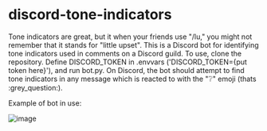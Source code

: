 # discord-tone-indicators

Tone indicators are great, but it when your friends use "/lu," you might not remember that it stands for "little upset". This is a Discord bot for identifying tone indicators used in comments on a Discord guild. To use, clone the repository. Define DISCORD_TOKEN in .envvars ('DISCORD_TOKEN={put token here}'), and run bot.py. On Discord, the bot should attempt to find tone indicators in any message which is reacted to with the "❔" emoji (thats :&#8203;grey_question:).

Example of bot in use:

![image](https://user-images.githubusercontent.com/53243629/135945388-a20c9fcd-e4ea-4493-9600-2a2c6c72ed61.png)

